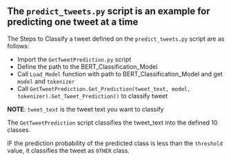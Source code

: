 ## The `predict_tweets.py` script is an example for predicting one tweet at a time


The Steps to Classify a tweet defined on the `predict_tweets.py` script are as follows:
 - Import the `GetTweetPrediction.py` script
 - Define the path to the BERT_Classification_Model
 - Call `Load_Model` function with path to BERT_Classification_Model and get `model` and `tokenizer`
 - Call `GetTweetPrediction.Get_Prediction(tweet_text, model, tokenizer).Get_Tweet_Prediction()` to classify tweet


**NOTE**: `tweet_text` is the tweet text you want to classify

The `GetTweetPrediction` script classifies the tweet_text into the defined 10 classes.

IF the prediction probability of the predicted class is less than the `threshold` value, it classifies the tweet as `OTHER` class.

